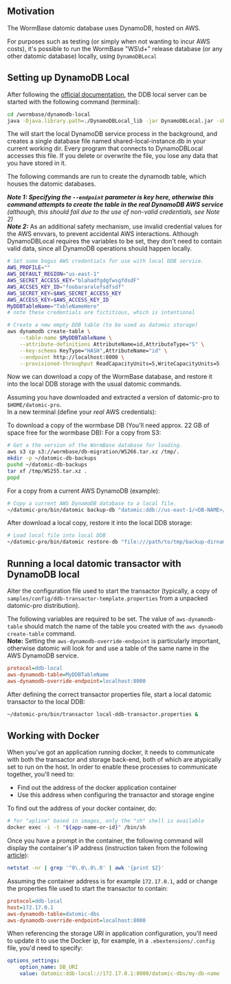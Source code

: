 ## Motivation
The WormBase datomic database uses DynamoDB, hosted on AWS.

For purposes such as testing (or simply when not wanting to incur AWS costs), 
it's possible to run the WormBase "WS\d+" release database (or any other datomic database) locally, using `DynamoDBLocal` 

## Setting up DynamoDB Local

After following the [official documentation][1], the DDB local server can be started with the following command (terminal):

```bash
cd /wormbase/dynamodb-local
java -Djava.library.path=./DynamoDBLocal_lib -jar DynamoDBLocal.jar -sharedDb &
```
The will start the local DynamoDB service process in the background, and creates a single database file named shared-local-instance.db in your current working dir. Every program that connects to DynamoDBLocal accesses this file. If you delete or overwrite the file, you lose any data that you have stored in it.

The following commands are run to create the dynamodb table, which houses the datomic databases.

_**Note 1: Specifying the `--endpoint` parameter is key here, otherwise this command attempts to create the table in the real DynamoDB AWS service** (although, this should fail due to the use of non-valid credentials, see Note 2)_  
_**Note 2:**_ As an additional safety mechanism, use invalid credential values for the AWS envvars, to prevent accidental AWS interactions. Although DynamoDBLocal requires the variables to be set, they don't need to contain valid data, since all DynamoDB operations should happen locally.

```bash
# Set some bogus AWS credentials for use with local DDB service.
AWS_PROFILE=""
AWS_DEFAULT_REGION="us-east-1"
AWS_SECRET_ACCESS_KEY="blahadfgdgfwsgfdsdF"
AWS_ACCSES_KEY_ID="foobararalofsdfsdf"
AWS_SECRET_KEY=$AWS_SECRET_ACCESS_KEY
AWS_ACCESS_KEY=$AWS_ACCESS_KEY_ID
MyDDBTableName="TableNameHere"
# note these credentials are fictitious, which is intentional

# Create a new empty DDB table (to be used as datomic storage)
aws dynamodb create-table \
    --table-name $MyDDBTableName \
    --attribute-definitions AttributeName=id,AttributeType="S" \
    --key-schema KeyType="HASH",AttributeName="id" \
    --endpoint http://localhost:8000 \
    --provisioned-throughput ReadCapacityUnits=5,WriteCapacityUnits=5
```

Now we can download a copy of the WormBase database, and restore it into the local DDB storage with the usual datomic commands.

Assuming you have downloaded and extracted a version of datomic-pro to `$HOME/datomic-pro`.  
In a new terminal (define your *real* AWS credentials):

To download a copy of the wormbase DB (You'll need approx. 22 GB of space free for the wormbase DB):
For a copy from S3:
```bash
# Get a the version of the WormBase database for loading.
aws s3 cp s3://wormbase/db-migration/WS266.tar.xz /tmp/.
mkdir -p ~/datomic-db-backups
pushd ~/datomic-db-backups
tar xf /tmp/WS255.tar.xz .
popd
```
For a copy from a current AWS DynamoDB (example):
```bash
# Copy a current AWS DynamoDB database to a local file.
~/datomic-pro/bin/datomic backup-db "datomic:ddb://us-east-1/<DB-NAME>/<TABLE-NAME>" "file:///abspath/to/tmp/backup-dirname"
```

After download a local copy, restore it into the local DDB storage:
```bash
# Load local file into local DDB
~/datomic-pro/bin/datomic restore-db "file:///path/to/tmp/backup-dirname" "datomic:ddb-local://localhost:8000/<DB-NAME>/<TABLE-NAME>"
```

## Running a local datomic transactor with DynamoDB local
Alter the configuration file used to start the transactor (typically, a copy of `samples/config/ddb-transactor-template.properties` from a unpacked datomic-pro distribution).

The following variables are required to be set. The value of `aws-dynamodb-table` should match the name of the table you created with the `aws dynamodb create-table` command.  
**Note:** Setting the `aws-dynamodb-override-endpoint` is particularly important, otherwise datomic will look for and use a table of the same name in the AWS DynamoDB service.
 
```ini
protocol=ddb-local
aws-dynamodb-table=MyDDBTableName
aws-dynamodb-override-endpoint=localhost:8000
```
After defining the correct transactor properties file, start a local datomic transactor to the local DDB:
```bash
~/datomic-pro/bin/transactor local-ddb-transactor.properties &
```


## Working with Docker

When you've got an application running docker, 
it needs to communicate with both the transactor and storage back-end,
both of which are atypically set to run on the host.
In order to enable these processes to communicate together,
you'll need to:

  * Find out the address of the docker application container
  * Use this address when configuring the transactor and storage engine

To find out the address of your docker container, do:

```bash
# for "apline" based in images, only the "sh" shell is available
docker exec -i -t "${app-name-or-id}" /bin/sh
```

Once you have a prompt in the container, the following command will
display the container's IP address (instruction taken from the following [article][2]):

```bash
netstat -nr | grep '^0\.0\.0\.0' | awk '{print $2}'
```
Assuming the container address is for example `172.17.0.1`,
add or change the properties file used to start the transactor to contain:

```ini
protocol=ddb-local
host=172.17.0.1
aws-dynamodb-table=datomic-dbs
aws-dynamodb-override-endpoint=localhost:8000
```

When referencing the storage URI in application configuration,
you'll need to update it to use the Docker ip, for example,
in a `.ebextensions/.config` file, you'd need to specify:
```yaml
options_settings:
    option_name: DB_URI
    value: datomic:ddb-local://172.17.0.1:8000/datomic-dbs/my-db-name
```

[1]: http://docs.aws.amazon.com/amazondynamodb/latest/developerguide/DynamoDBLocal.html
[2]: http://blog.michaelhamrah.com/2014/06/accessing-the-docker-host-server-within-a-container/
